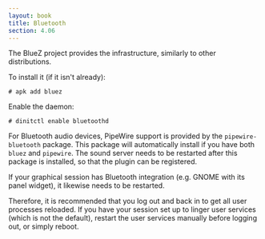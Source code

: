 ```yaml
---
layout: book
title: Bluetooth
section: 4.06
---
```


The BlueZ project provides the infrastructure, similarly to
other distributions.

To install it (if it isn't already):

```
# apk add bluez
```

Enable the daemon:

```
# dinitctl enable bluetoothd
```

For Bluetooth audio devices, PipeWire support is provided by
the `pipewire-bluetooth` package. This package will automatically
install if you have both `bluez` and `pipewire`. The sound server
needs to be restarted after this package is installed, so that
the plugin can be registered.

If your graphical session has Bluetooth integration (e.g. GNOME
with its panel widget), it likewise needs to be restarted.

Therefore, it is recommended that you log out and back in to
get all user processes reloaded. If you have your session set up
to linger user services (which is not the default), restart the
user services manually before logging out, or simply reboot.
